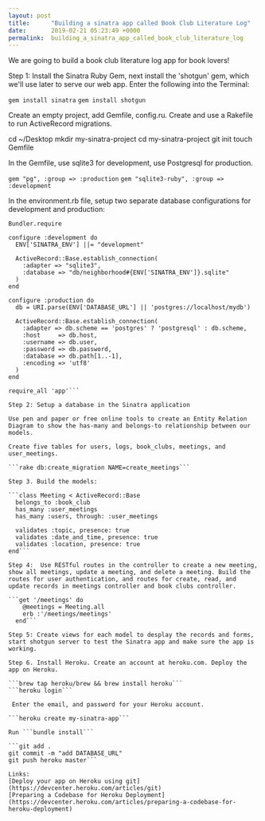 ```yaml
---
layout: post
title:      "Building a sinatra app called Book Club Literature Log"
date:       2019-02-21 05:23:49 +0000
permalink:  building_a_sinatra_app_called_book_club_literature_log
---
```


We are going to build a book club literature log app for book lovers!

Step 1: Install the Sinatra Ruby Gem, next install the 'shotgun' gem, which we'll use later to serve our web app. Enter the following into the Terminal:

```gem install sinatra```
```gem install shotgun```

Create an empty project, add Gemfile, config.ru. Create and use a Rakefile to run ActiveRecord migrations.

cd ~/Desktop
mkdir my-sinatra-project
cd my-sinatra-project
git init
touch Gemfile

In the Gemfile, use sqlite3 for development, use Postgresql for production.

```gem "pg", :group => :production```
```gem "sqlite3-ruby", :group => :development```

In the environment.rb file, setup two separate database configurations for development and production:

```require 'bundler/setup'
Bundler.require

configure :development do
  ENV['SINATRA_ENV'] ||= "development"

  ActiveRecord::Base.establish_connection(
    :adapter => "sqlite3",
    :database => "db/neighborhood#{ENV['SINATRA_ENV']}.sqlite"
  )
end

configure :production do
  db = URI.parse(ENV['DATABASE_URL'] || 'postgres://localhost/mydb')

  ActiveRecord::Base.establish_connection(
    :adapter => db.scheme == 'postgres' ? 'postgresql' : db.scheme,
    :host     => db.host,
    :username => db.user,
    :password => db.password,
    :database => db.path[1..-1],
    :encoding => 'utf8'
  )
end

require_all 'app'```

Step 2: Setup a database in the Sinatra application

Use pen and paper or free online tools to create an Entity Relation Diagram to show the has-many and belongs-to relationship between our models.

Create five tables for users, logs, book_clubs, meetings, and user_meetings.

```rake db:create_migration NAME=create_meetings```

Step 3. Build the models:

```class Meeting < ActiveRecord::Base
  belongs_to :book_club
  has_many :user_meetings
  has_many :users, through: :user_meetings

  validates :topic, presence: true
  validates :date_and_time, presence: true 
  validates :location, presence: true
end```

Step 4:  Use RESTful routes in the controller to create a new meeting, show all meetings, update a meeting, and delete a meeting. Build the routes for user authentication, and routes for create, read, and update records in meetings controller and book clubs controller.

```get '/meetings' do
    @meetings = Meeting.all
    erb :'/meetings/meetings' 
  end```

Step 5: Create views for each model to desplay the records and forms, start shotgun server to test the Sinatra app and make sure the app is working.

Step 6. Install Heroku. Create an account at heroku.com. Deploy the app on Heroku.

```brew tap heroku/brew && brew install heroku```
```heroku login```

 Enter the email, and password for your Heroku account. 
 
```heroku create my-sinatra-app```

Run ```bundle install```

```git add .
git commit -m "add DATABASE_URL"
git push heroku master```

Links:
[Deploy your app on Heroku using git](https://devcenter.heroku.com/articles/git)
[Preparing a Codebase for Heroku Deployment](https://devcenter.heroku.com/articles/preparing-a-codebase-for-heroku-deployment)


